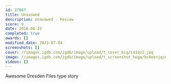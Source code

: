 ```yaml
---
id: 27867
title: Unavowed
description: Unavowed - Review
score: 9
date: 2018-08-23
completed: true
awards: []
modified_date: 2022-07-04
screenshots: []
cover: //images.igdb.com/igdb/image/upload/t_cover_big/co1qv2.jpg
image: //images.igdb.com/igdb/image/upload/t_screenshot_huge/bc0eknjqsnzq4ifkqlpl.jpg
videos: []
---
```

Awesome Dresden Files type story